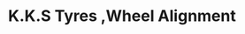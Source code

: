 ---
title: "K.K.S Tyres ,Wheel Alignment"
url: /karinkallathani/k-k-s-tyres-wheel-alignment/
shop: tyres
---